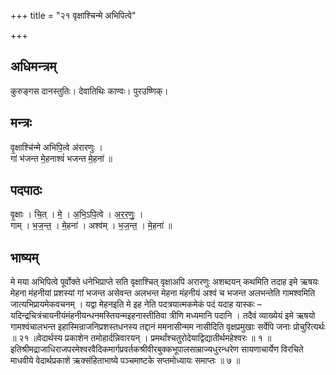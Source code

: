 +++
title = "२१ वृक्षाश्चिन्मे अभिपित्वे"

+++
## अधिमन्त्रम्
कुरुङ्गस दानस्तुतिः। देवातिथिः काण्वः। पुरउष्णिक्।

## मन्त्रः
वृ॒क्षाश्चि॑न्मे अभिपि॒त्वे अ॑रारणुः ।  
गां भ॑जन्त मे॒हनाश्वं॑ भजन्त मे॒हना॑ ॥

## पदपाठः
वृ॒क्षाः । चि॒त् । मे॒ । अ॒भि॒ऽपि॒त्वे । अ॒र॒र॒णुः॒ ।  
गाम् । भ॒ज॒न्त॒ । मे॒हना॑ । अश्व॑म् । भ॒ज॒न्त॒ । मे॒हना॑ ॥

## भाष्यम्
मे मया अभिपित्वे पूर्वोक्ते धनेभिप्राप्ते सति वृक्षाश्चित् वृक्षाअपि अरारणुः अशब्दयन् कथमिति तदाह इमे ऋषयः मेहना मंहनीयां प्रशस्यां गां भजन्त असेवन्त अलभन्त मेहना मंहनीयं अश्वं च भजन्त अलभन्तेति गामश्वमिति जात्यभिप्रायमेकवचनम् । यद्वा मेहनइति मे इह नेति पदत्रयात्मकमेकं पदं यदाह यास्कः –यदिन्द्रचित्रंचायनीयंमंहनीयन्धनमस्तियन्मइहनास्तीतिवा त्रीणि मध्यमानि पदानि । तदैवं व्याख्येयं इमे ऋषयो गामश्वंचालभन्त इहास्मिन्राजनिप्रशस्तधनस्य तद्दानं ममनासीन्मम नासीदिति वृक्षप्रमुखाः सर्वेपि जनाः प्रोचुरित्यर्थः ॥ २१ ॥वेदार्थस्य प्रकाशेन तमोहार्दन्निवारयन् । प्रमर्थांश्चतुरोदेयाद्विद्यातीर्थमहेश्वरः ॥ १ ॥इतिश्रीमद्राजाधिराजपरमेश्वरवैदिकमार्गप्रवर्तकश्रीवीरबुक्कभूपालसाम्राज्यधुरन्धरेण सायणाचार्येण विरचिते माधवीये वेदार्थप्रकाशे ऋक्संहिताभाष्ये पञ्चमाष्टके सप्तमोध्यायः समाप्तः ॥ ७ ॥